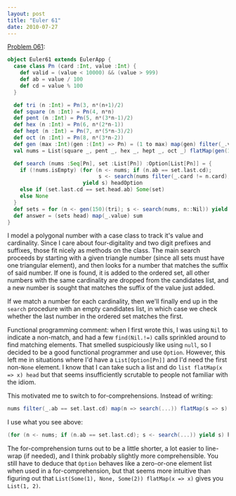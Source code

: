 ```yaml
---
layout: post
title: "Euler 61"
date: 2010-07-27
---
```


[Problem 061]\:

```scala
object Euler61 extends EulerApp {
  case class Pn (card :Int, value :Int) {
    def valid = (value < 10000) && (value > 999)
    def ab = value / 100
    def cd = value % 100
  }

  def tri (n :Int) = Pn(3, n*(n+1)/2)
  def square (n :Int) = Pn(4, n*n)
  def pent (n :Int) = Pn(5, n*(3*n-1)/2)
  def hex (n :Int) = Pn(6, n*(2*n-1))
  def hept (n :Int) = Pn(7, n*(5*n-3)/2)
  def oct (n :Int) = Pn(8, n*(3*n-2))
  def gen (max :Int)(gen :(Int) => Pn) = (1 to max) map(gen) filter(_.valid)
  val nums = List(square _, pent _, hex _, hept _, oct _) flatMap(gen(100))

  def search (nums :Seq[Pn], set :List[Pn]) :Option[List[Pn]] = {
    if (!nums.isEmpty) (for (n <- nums; if (n.ab == set.last.cd);
                             s <- search(nums filter(_.card != n.card), set :+ n))
                        yield s) headOption
    else if (set.last.cd == set.head.ab) Some(set)
    else None
  }
  def sets = for (n <- gen(150)(tri); s <- search(nums, n::Nil)) yield s
  def answer = (sets head) map(_.value) sum
}
```

I model a polygonal number with a case class to track it's value and cardinality. Since I care
about four-digitality and two digit prefixes and suffixes, those fit nicely as methods on the
class. The main search proceeds by starting with a given triangle number (since all sets must have
one triangular element), and then looks for a number that matches the suffix of said number. If one
is found, it is added to the ordered set, all other numbers with the same cardinality are dropped
from the candidates list, and a new number is sought that matches the suffix of the value just
added.

If we match a number for each cardinality, then we'll finally end up in the `search` procedure with
an empty candidates list, in which case we check whether the last number in the ordered set matches
the first.

Functional programming comment: when I first wrote this, I was using `Nil` to indicate a non-match,
and had a few `find(Nil.!=)` calls sprinkled around to find matching elements. That smelled
suspiciously like using `null`, so I decided to be a good functional programmer and use `Option`.
However, this left me in situations where I'd have a `List[Option[Pn]]` and I'd need the first
non-`None` element. I know that I can take such a list and do `list flatMap(x => x) head` but that
seems insufficiently scrutable to people not familiar with the idiom.

This motivated me to switch to for-comprehensions. Instead of writing:

```scala
nums filter(_.ab == set.last.cd) map(n => search(...)) flatMap(s => s) headOption
```

I use what you see above:

```scala
(for (n <- nums; if (n.ab == set.last.cd); s <- search(...)) yield s) headOption
```

The for-comprehension turns out to be a little shorter, a lot easier to line-wrap (if needed), and
I think probably slightly more comprehensible. You still have to deduce that `Option` behaves like a
zero-or-one element list when used in a for-comprehension, but that seems more intuitive than
figuring out that `List(Some(1), None, Some(2)) flatMap(x => x)` gives you `List(1, 2)`.

[Problem 061]: http://projecteuler.net/index.php?section=problems&id=61

